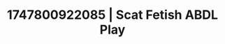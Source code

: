 ---
categories:
- Cosmic sensuality
- Erotic curves
- Virtual lover intimacy
- Rough sex
- Eclectic erotica
image: /assets/images/1747800922085.png
layout: post
seo:
  description: Featured content with high-quality Scat Fetish, ABDL Play. HD images
    available.
  keywords: Scat Fetish, ABDL Play
  og_image: /assets/images/1747800922085.png
  schema_type: VisualArtwork
tags:
- ABDL Play
- '#1747800922085'
- Scat Fetish
title: 1747800922085 | Scat Fetish ABDL Play
---